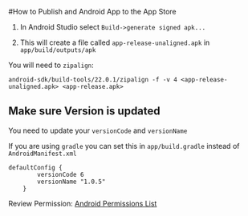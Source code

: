 #How to Publish and Android App to the App Store

1. In Android Studio select `Build->generate signed apk...`

2. This will create a file called `app-release-unaligned.apk` in `app/build/outputs/apk`

You will need to `zipalign`:

```
android-sdk/build-tools/22.0.1/zipalign -f -v 4 <app-release-unaligned.apk> <app-release.apk>
```
## Make sure Version is updated

You need to update your `versionCode` and `versionName`

If you are using `gradle` you can set this in `app/build.gradle` instead of `AndroidManifest.xml`

```
defaultConfig {
        versionCode 6
        versionName "1.0.5"
    }
```

Review Permission: [Android Permissions List](http://developer.android.com/reference/android/Manifest.permission.html)
